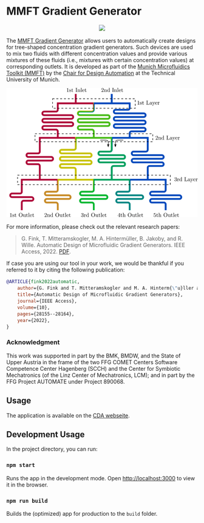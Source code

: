 # MMFT Gradient Generator

<p align="center">
<img src="https://www.cda.cit.tum.de/research/microfluidics/logo-microfluidics-toolkit.png" style="margin:auto;width:60%"/>
</p>

The [MMFT Gradient Generator](https://www.cda.cit.tum.de/research/microfluidics/gradient_generator/) allows users to automatically create designs for tree-shaped concentration gradient generators. Such devices are used to mix two fluids with different concentration values and provide various mixtures of these fluids (i.e., mixtures with certain concentration values) at corresponding outlets. It is developed as part of the [Munich Microfluidics Toolkit (MMFT)](https://www.cda.cit.tum.de/research/microfluidics/munich-microfluidics-toolkit/) by the [Chair for Design Automation](https://www.cda.cit.tum.de/) at the Technical University of Munich.

![Example Gradient Generator Design](img/mf-gradient-generator.png?raw=true)

For more information, please check out the relevant research papers:

> G. Fink, T. Mitteramskogler, M. A. Hintermüller, B. Jakoby, and R. Wille. Automatic Design of Microfluidic Gradient Generators. IEEE Access, 2022. [PDF](https://ieeexplore.ieee.org/document/9732435).

If case you are using our tool in your work, we would be thankful if you referred to it by citing the following publication:

```bibtex
@ARTICLE{fink2022automatic,
    author={G. Fink and T. Mitteramskogler and M. A. Hinterm{\"u}ller and B. Jakoby and R. Wille},
    title={Automatic Design of Microfluidic Gradient Generators},
    journal={IEEE Access},
    volume={10},
    pages={28155--28164},
    year={2022},
}
```

### Acknowledgment

This work was supported in part by the BMK, BMDW, and the State of Upper Austria in the frame of the two FFG COMET Centers
Software Competence Center Hagenberg (SCCH) and the Center for Symbiotic Mechatronics (of the Linz Center of Mechatronics, LCM);
and in part by the FFG Project AUTOMATE under Project 890068.

## Usage

The application is available on the [CDA webseite](https://www.cda.cit.tum.de/app/gradient-generator/).

## Development Usage

In the project directory, you can run:

### `npm start`

Runs the app in the development mode.
Open [http://localhost:3000](http://localhost:3000) to view it in the browser.

### `npm run build`

Builds the (optimized) app for production to the `build` folder.

